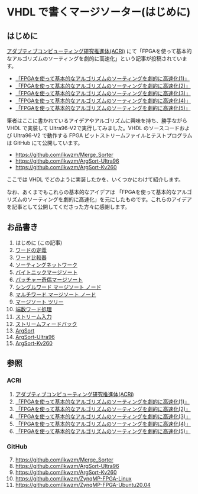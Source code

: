 
# VHDL で書くマージソーター(はじめに)



## はじめに


[アダプティブコンピューティング研究推進体(ACRi)] にて「FPGAを使って基本的なアルゴリズムのソーティングを劇的に高速化」という記事が投稿されています。
*  [「FPGAを使って基本的なアルゴリズムのソーティングを劇的に高速化(1)」] 
*  [「FPGAを使って基本的なアルゴリズムのソーティングを劇的に高速化(2)」] 
*  [「FPGAを使って基本的なアルゴリズムのソーティングを劇的に高速化(3)」] 
*  [「FPGAを使って基本的なアルゴリズムのソーティングを劇的に高速化(4)」] 
*  [「FPGAを使って基本的なアルゴリズムのソーティングを劇的に高速化(5)」] 



筆者はここに書かれているアイデアやアルゴリズムに興味を持ち、勝手ながらVHDL で実装して Ultra96-V2で実行してみました。VHDL のソースコードおよび Ultra96-V2 で動作する FPGA ビットストリームファイルとテストプログラムは GitHub にて公開しています。
*  https://github.com/ikwzm/Merge_Sorter
*  https://github.com/ikwzm/ArgSort-Ultra96
*  https://github.com/ikwzm/ArgSort-Kv260



ここでは VHDL でどのように実装したかを、いくつかにわけて紹介します。



なお、あくまでもこれらの基本的なアイデアは 「FPGAを使って基本的なアルゴリズムのソーティングを劇的に高速化」を元にしたものです。これらのアイデアを記事として公開してくださった方々に感謝します。




## お品書き

1. はじめに (この記事)
2. [ワードの定義]
3. [ワード比較器]
4. [ソーティングネットワーク]
5. [バイトニックマージソート]
6. [バッチャー奇偶マージソート]
7. [シングルワード マージソート ノード]
8. [マルチワード マージソート ノード]
9. [マージソート ツリー]
10. [端数ワード処理]
11. [ストリーム入力]
12. [ストリームフィードバック]
13. [ArgSort]
14. [ArgSort-Ultra96]
15. [ArgSort-Kv260]


## 参照



### ACRi

1. [アダプティブコンピューティング研究推進体(ACRi)]
2. [「FPGAを使って基本的なアルゴリズムのソーティングを劇的に高速化(1)」] 
3. [「FPGAを使って基本的なアルゴリズムのソーティングを劇的に高速化(2)」] 
4. [「FPGAを使って基本的なアルゴリズムのソーティングを劇的に高速化(3)」] 
5. [「FPGAを使って基本的なアルゴリズムのソーティングを劇的に高速化(4)」] 
6. [「FPGAを使って基本的なアルゴリズムのソーティングを劇的に高速化(5)」] 


### GitHub

7. https://github.com/ikwzm/Merge_Sorter
8. https://github.com/ikwzm/ArgSort-Ultra96
9. https://github.com/ikwzm/ArgSort-Kv260
10. https://github.com/ikwzm/ZynqMP-FPGA-Linux
11. https://github.com/ikwzm/ZynqMP-FPGA-Ubuntu20.04


[はじめに]: ./01_introduction.md "はじめに"
[ワードの定義]: ./02_word_package.md "ワードの定義"
[ワード比較器]: ./03_word_compare.md "ワード比較器"
[ソーティングネットワーク]: ./04_sorting_network.md "ソーティングネットワーク"
[バイトニックマージソート]: ./05_bitonic_sorter.md "バイトニックマージソート"
[バッチャー奇偶マージソート]: ./06_oddeven_sorter.md "バッチャー奇偶マージソート"
[シングルワード マージソート ノード]: ./07_merge_sort_node_single.md "シングルワード マージソート ノード"
[マルチワード マージソート ノード]: ./08_merge_sort_node_multi.md "マルチワード マージソート ノード"
[マージソート ツリー]: ./09_merge_sort_tree.md "マージソート ツリー"
[端数ワード処理]: ./10_merge_sort_core_1.md "端数ワード処理"
[ストリーム入力]: ./11_merge_sort_core_2.md "ストリーム入力"
[ストリームフィードバック]: ./12_merge_sort_core_3.md "ストリームフィードバック"
[ArgSort]: ./13_argsort.md "ArgSort"
[ArgSort-Ultra96]: https://github.com/ikwzm/ArgSort-Ultra96/blob/1.2.1/doc/ja/argsort-ultra96.md "ArgSort-Ultra96"
[ArgSort-Kv260]: https://github.com/ikwzm/ArgSort-Kv260/blob/1.2.1/doc/ja/argsort-kv260.md "ArgSort-Kv260"
[ACRi]: https://www.acri.c.titech.ac.jp/wp "アダプティブコンピューティング研究推進体(ACRi)"
[アダプティブコンピューティング研究推進体(ACRi)]: https://www.acri.c.titech.ac.jp/wp "アダプティブコンピューティング研究推進体(ACRi)"
[「FPGAを使って基本的なアルゴリズムのソーティングを劇的に高速化(1)」]: https://www.acri.c.titech.ac.jp/wordpress/archives/132 "「FPGAを使って基本的なアルゴリズムのソーティングを劇的に高速化(1)」"
[「FPGAを使って基本的なアルゴリズムのソーティングを劇的に高速化(2)」]: https://www.acri.c.titech.ac.jp/wordpress/archives/501 "「FPGAを使って基本的なアルゴリズムのソーティングを劇的に高速化(2)」"
[「FPGAを使って基本的なアルゴリズムのソーティングを劇的に高速化(3)」]: https://www.acri.c.titech.ac.jp/wordpress/archives/2393 "「FPGAを使って基本的なアルゴリズムのソーティングを劇的に高速化(3)」"
[「FPGAを使って基本的なアルゴリズムのソーティングを劇的に高速化(4)」]: https://www.acri.c.titech.ac.jp/wordpress/archives/3888 "「FPGAを使って基本的なアルゴリズムのソーティングを劇的に高速化(4)」"
[「FPGAを使って基本的なアルゴリズムのソーティングを劇的に高速化(5)」]: https://www.acri.c.titech.ac.jp/wordpress/archives/4713 "「FPGAを使って基本的なアルゴリズムのソーティングを劇的に高速化(5)」"
